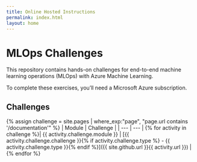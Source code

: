 ```yaml
---
title: Online Hosted Instructions
permalink: index.html
layout: home
---
```


# MLOps Challenges

This repository contains hands-on challenges for end-to-end machine learning operations (MLOps) with Azure Machine Learning.

To complete these exercises, you’ll need a Microsoft Azure subscription. 

## Challenges

{% assign challenge = site.pages | where_exp:"page", "page.url contains '/documentation'" %}
| Module | Challenge |
| --- | --- | 
{% for activity in challenge  %}| {{ activity.challenge.module }} | [{{ activity.challenge.challenge }}{% if activity.challenge.type %} - {{ activity.challenge.type }}{% endif %}]({{ site.github.url }}{{ activity.url }}) |
{% endfor %}